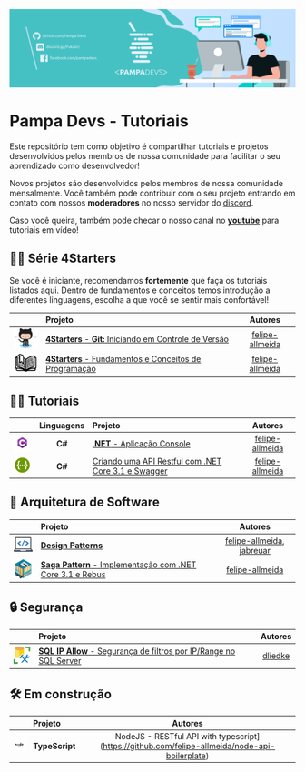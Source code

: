 <p align="center">
     <img src="/images/pampadevs.png" alt="Git" width="1000px" />
</p>

# Pampa Devs - Tutoriais

Este repositório tem como objetivo é compartilhar tutoriais e projetos desenvolvidos pelos membros de nossa comunidade para facilitar o seu aprendizado como desenvolvedor!

Novos projetos são desenvolvidos pelos membros de nossa comunidade mensalmente. Você também pode contribuir com o seu projeto entrando em contato com nossos **moderadores** no nosso servidor do [discord](https://discord.gg/FvkzVcr).

Caso você queira, também pode checar o nosso canal no [**youtube**](https://www.youtube.com/channel/UC0qwajlgqCKFnyoTbsycMOg) para tutoriais em vídeo!

## 🧑‍🎓 Série 4Starters
Se você é iniciante, recomendamos **fortemente** que faça os tutoriais listados aqui. Dentro de fundamentos e conceitos temos introdução a diferentes linguagens, escolha a que você se sentir mais confortável!

|       | Projeto | Autores
:---: | :--- | :---:
<img src="/images/git_logo.png" width="50px" /> | [**4Starters** - **Git:** Iniciando em Controle de Versão](https://github.com/Go-Horse-Coding/git-tutorial/blob/master/README.md) | [felipe-allmeida](https://github.com/felipe-allmeida)
<img src="/images/book.png" width="50px" /> | [**4Starters** - Fundamentos e Conceitos de Programação](https://github.com/Pampa-Devs/4starters) | [felipe-allmeida](https://github.com/felipe-allmeida)


## 🧑‍💻 Tutoriais

|       | Linguagens | Projeto | Autores
:---: | :---: | :--- | :---:
<img src="/images/csharp.png" width="50px" /> | **C#** | [**.NET** - Aplicação Console](https://github.com/Go-Horse-Coding/csharp-tutorial/blob/master/README.md) | [felipe-allmeida](https://github.com/felipe-allmeida)
<img src="/images/swagger.png" width="50px"> | **C#** | [Criando uma API Restful com .NET Core 3.1 e Swagger](https://github.com/felipe-allmeida/SwaggerSample) | [felipe-allmeida](https://github.com/felipe-allmeida)

## 🧱 Arquitetura de Software

|       | Projeto | Autores
:---: | :--- | :---:
<img src="/images/designpatterns.png" width="50px" /> | [**Design Patterns**]((https://github.com/Pampa-Devs/design-patterns)) | [felipe-allmeida](https://github.com/felipe-allmeida), [jabreuar](https://github.com/jabreuar)
<img src="/images/rebus.png" width="50px" /> | [**Saga Pattern** - Implementação com .NET Core 3.1 e Rebus](https://github.com/felipe-allmeida/RebusWithRabbitMQ) | [felipe-allmeida](https://github.com/felipe-allmeida)

## 🔒 Segurança

|       | Projeto | Autores
:---: | :--- | :---:
<img src="/images/sqlserver.png" width="35px" /> | [**SQL IP Allow** - Segurança de filtros por IP/Range no SQL Server](https://github.com/dliedke/sqlipallow) | [dliedke](https://github.com/dliedke)

## 🛠️ Em construção 

|       | Projeto | Autores
:---: | :--- | :---:
<img src="/images/nodejs-new-pantone-black.svg" width="50px" /> | **TypeScript** | NodeJS - RESTful API with typescript](https://github.com/felipe-allmeida/node-api-boilerplate) | [felipe-allmeida](https://github.com/felipe-allmeida)